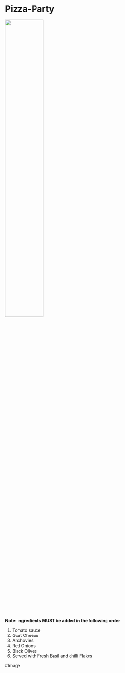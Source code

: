 # Pizza-Party
<img src='https://github.com/PoorneshShiva/Pizza-Party/image/saahil-khatkhate-kfDsMDyX1K0-unsplash.jpg' width=50% heght=50% />

**Note: Ingredients MUST be added in the following order**

1. Tomato sauce
2. Goat Cheese
3. Anchovies
4. Red Onions
5. Black Olives
6. Served with Fresh Basil and chilli Flakes


#Image




